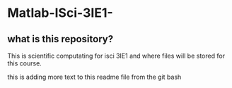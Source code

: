 # Matlab-ISci-3IE1-

## what is this repository?
This is scientific computating for isci 3IE1 and where files will be stored for this course.


this is adding more text to this readme file from the git bash
